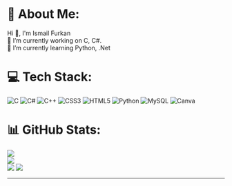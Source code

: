 # 💫 About Me:
Hi 👋, 
I'm Ismail Furkan<br>🔭
I’m currently working on C, C#.
<br>🌱 I’m currently learning Python, .Net<br>



# 💻 Tech Stack:
![C](https://img.shields.io/badge/c-%2300599C.svg?style=for-the-badge&logo=c&logoColor=white) ![C#](https://img.shields.io/badge/c%23-%23239120.svg?style=for-the-badge&logo=csharp&logoColor=white) ![C++](https://img.shields.io/badge/c++-%2300599C.svg?style=for-the-badge&logo=c%2B%2B&logoColor=white) ![CSS3](https://img.shields.io/badge/css3-%231572B6.svg?style=for-the-badge&logo=css3&logoColor=white) ![HTML5](https://img.shields.io/badge/html5-%23E34F26.svg?style=for-the-badge&logo=html5&logoColor=white) ![Python](https://img.shields.io/badge/python-3670A0?style=for-the-badge&logo=python&logoColor=ffdd54) ![MySQL](https://img.shields.io/badge/mysql-%2300000f.svg?style=for-the-badge&logo=mysql&logoColor=white) ![Canva](https://img.shields.io/badge/Canva-%2300C4CC.svg?style=for-the-badge&logo=Canva&logoColor=white)
# 📊 GitHub Stats:
![](https://github-readme-stats.vercel.app/api?username=ismailfurkann&theme=dark&hide_border=true&include_all_commits=false&count_private=false)<br/>
![](https://github-readme-streak-stats.herokuapp.com/?user=ismailfurkann&theme=dark&hide_border=true)<br/>
![](https://github-readme-stats.vercel.app/api/top-langs/?username=ismailfurkann&theme=dark&hide_border=true&include_all_commits=false&count_private=false&layout=compact)
[![](https://visitcount.itsvg.in/api?id=ismailfurkann&icon=0&color=0)](https://visitcount.itsvg.in)

---


<!-- Proudly created with GPRM ( https://gprm.itsvg.in ) -->
